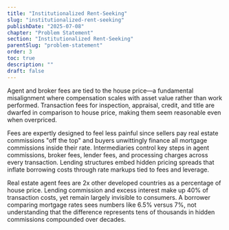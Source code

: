 ```yaml
---
title: "Institutionalized Rent-Seeking"
slug: "institutionalized-rent-seeking"
publishDate: "2025-07-08"
chapter: "Problem Statement"
section: "Institutionalized Rent-Seeking"
parentSlug: "problem-statement"
order: 3
toc: true
description: ""
draft: false
---
```


Agent and broker fees are tied to the house price—a fundamental misalignment where compensation scales with asset value
rather than work performed. Transaction fees for inspection, appraisal, credit, and title are dwarfed in comparison to
house price, making them seem reasonable even when overpriced.

Fees are expertly designed to feel less painful since sellers pay real estate commissions "off the top" and buyers
unwittingly finance all mortgage commissions inside their rate. Intermediaries control key steps in agent commissions,
broker fees, lender fees, and processing charges across every transaction. Lending structures embed hidden pricing
spreads that inflate borrowing costs through rate markups tied to fees and leverage.

Real estate agent fees are 2x other developed countries as a percentage of house price. Lending commission and excess
interest make up 40% of transaction costs, yet remain largely invisible to consumers. A borrower comparing mortgage
rates sees numbers like 6.5% versus 7%, not understanding that the difference represents tens of thousands in hidden
commissions compounded over decades.
